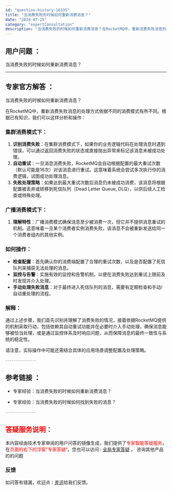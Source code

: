 ```yaml
---
id: "question-history-16335"
title: "当消费失败的时候如何重新消费消息？"
date: "2024-07-25"
category: "expertConsultation"
description: "当消费失败的时候如何重新消费消息？在RocketMQ中，重新消费失败消息的处理方式依据不同的消费模式有所不同。根据已有知识，我们可以这样分析和操作：### 集群消费模式下：1. **识别消费失败**：在集群消费模式下，如果你的业务逻辑代码在处理消息时遇到错误，可以通过返回消费失败的状态或直接抛出异常"
---
```


## 用户问题 ： 
 当消费失败的时候如何重新消费消息？  

---------------
## 专家官方解答 ：

当消费失败的时候如何重新消费消息？

在RocketMQ中，重新消费失败消息的处理方式依据不同的消费模式有所不同。根据已有知识，我们可以这样分析和操作：

### 集群消费模式下：
1. **识别消费失败**：在集群消费模式下，如果你的业务逻辑代码在处理消息时遇到错误，可以通过返回消费失败的状态或直接抛出异常来标记该消息未被成功处理。
2. **自动重试**：一旦消息消费失败，RocketMQ会自动根据配置的最大重试次数（默认可能是16次）对该消息进行重试。这意味着系统会尝试多次执行你的消费逻辑，试图成功处理消息。
3. **失败处理策略**：如果达到最大重试次数后消息仍未被成功消费，该消息将根据配置被丢弃或转移到死信队列（Dead Letter Queue, DLQ），以供后续人工检查或特殊处理。

### 广播消费模式下：
1. **理解特性**：广播消费模式确保消息至少被消费一次，但它并不提供消息重试的机制。这意味着一旦某个消费者实例消费失败，该消息不会被重新发送给同一个消费者组内的其他实例。

### 如何操作：
- **检查配置**：首先确认你的消费端配置了合理的重试次数，以及是否配置了死信队列来捕获无法处理的消息。
- **监控与告警**：实施有效的监控和告警机制，以便在消费失败达到重试上限前及时发现并介入处理。
- **手动处理失败消息**：对于最终进入死信队列的消息，需要有定期检查和手动/自动重处理的流程。

### 解释：
通过上述步骤，我们首先识别并理解了消费失败的情况，接着依据RocketMQ提供的机制采取行动，包括依赖其自动重试功能并在必要时介入手动处理，确保消息能够被恰当处理，或是通过监控体系及时响应问题，从而保障消息的最终一致性与系统的稳定性。

请注意，实际操作中可能还需结合具体的应用场景调整配置及处理策略。


<font color="#949494">---------------</font> 


## 参考链接 ：

* 专家经验：当消费失败的时候如何重新消费消息？ 
 
 * 专家经验：当消费失败的时候如何找到失败的消息？ 


 <font color="#949494">---------------</font> 
 


## <font color="#FF0000">答疑服务说明：</font> 

本内容经由技术专家审阅的用户问答的镜像生成，我们提供了<font color="#FF0000">专家智能答疑服务</font>，在<font color="#FF0000">页面的右下的浮窗”专家答疑“</font>。您也可以访问 : [全局专家答疑](https://answer.opensource.alibaba.com/docs/intro) 。 咨询其他产品的的问题

### 反馈
如问答有错漏，欢迎点：[差评](https://ai.nacos.io/user/feedbackByEnhancerGradePOJOID?enhancerGradePOJOId=16361)给我们反馈。
